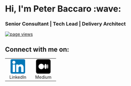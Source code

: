 <h1 align="left" id="peterbaccaro-title">Hi, I'm Peter Baccaro :wave:</h1>
<h3 align="left">Senior Consultant | Tech Lead | Delivery Architect</h3>


<p align="left">
  <a href="https://github.com/peterbaccaro/peterbaccaro">
    <img src="https://komarev.com/ghpvc/?username=peterbaccaro" alt="page views" />
  </a>
</p>

<h2 align="left">Connect with me on:</h2>

<table>
  <tr>
    <td align="center" width="70">
      <a href="https://www.linkedin.com/in/peterbaccaro">
        <img src="./img/linkedin-original.png" width="48" height="48" alt="LinkedIn" />
      </a>
      <br>LinkedIn
    </td>
    <td align="center" width="70">
      <a href="https://medium.com/@pbacc.uk">
        <img src="./img/medium-original.png" width="48" height="48" alt="Python" />
      </a>
      <br>Medium
    </td>
</tr>
</table>
